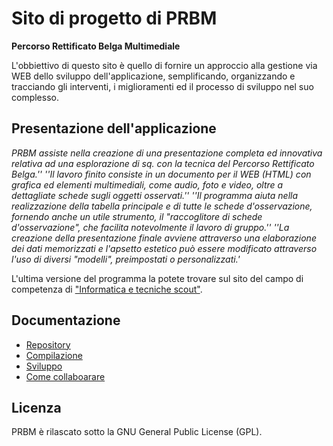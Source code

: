 # Sito di progetto di PRBM #
**Percorso Rettificato Belga Multimediale**

L'obbiettivo di questo sito è quello di fornire un approccio alla gestione via WEB dello sviluppo dell'applicazione, semplificando, organizzando e tracciando gli interventi, i miglioramenti ed il processo di sviluppo nel suo complesso.

## Presentazione dell'applicazione ##
_PRBM assiste nella creazione di una presentazione completa ed innovativa relativa ad una esplorazione di sq. con la tecnica del Percorso Rettificato Belga.''
''Il lavoro finito consiste in un documento per il WEB (HTML) con grafica ed elementi multimediali, come audio, foto e video, oltre a dettagliate schede sugli oggetti osservati.''
''Il programma aiuta nella realizzazione della tabella principale e di tutte le schede d'osservazione, fornendo anche un utile strumento, il "raccoglitore di schede d'osservazione", che facilita notevolmente il lavoro di gruppo.''
''La creazione della presentazione finale avviene attraverso una elaborazione dei dati memorizzati e l'apsetto estetico può essere modificato attraverso l'uso di diversi "modelli", preimpostati o personalizzati.'_

L'ultima versione del programma la potete trovare sul sito del campo di competenza di ["Informatica e tecniche scout"](http://www.costigiola.net).

## Documentazione ##
  * [Repository](Repository.md)
  * [Compilazione](Build.md)
  * [Sviluppo](Development.md)
  * [Come collaboarare](ComeCollaborare.md)

## Licenza ##
PRBM è rilascato sotto la GNU General Public License (GPL).